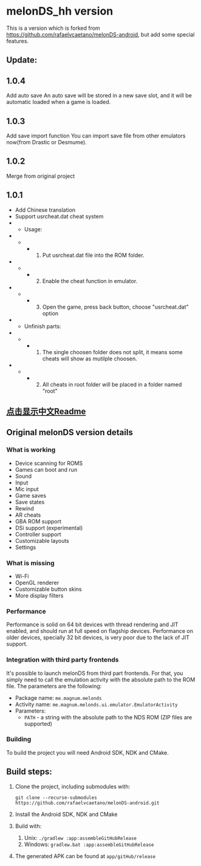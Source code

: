  # melonDS_hh version
 This is a version which is forked from https://github.com/rafaelvcaetano/melonDS-android, but add some special features.
 ## Update:
 
 ## 1.0.4
 Add auto save
 An auto save will be stored in a new save slot, and it will be automatic loaded when a game is loaded.
 
 ## 1.0.3
 Add save import function
 You can import save file from other emulators now(from Drastic or Desmume).
 
 ## 1.0.2
 Merge from original project
 
 ## 1.0.1
 * Add Chinese translation
 * Support usrcheat.dat cheat system
 * * Usage:
 * * * 1. Put usrcheat.dat file into the ROM folder.
 * * * 2. Enable the cheat function in emulator.
 * * * 3. Open the game, press back button, choose "usrcheat.dat" option
 * * Unfinish parts:
 * * * 1. The single choosen folder does not split, it means some cheats will show as mutilple choosen.
 * * * 2. All cheats in root folder will be placed in a folder named "root"
 
## [点击显示中文Readme](https://github.com/huhao1987/melonDS-android/blob/hh/README_CN.md)

## Original melonDS version details
### What is working
*  Device scanning for ROMS
*  Games can boot and run
*  Sound
*  Input
*  Mic input
*  Game saves
*  Save states
*  Rewind
*  AR cheats
*  GBA ROM support
*  DSi support (experimental)
*  Controller support
*  Customizable layouts
*  Settings

### What is missing
*  Wi-Fi
*  OpenGL renderer
*  Customizable button skins
*  More display filters

### Performance
Performance is solid on 64 bit devices with thread rendering and JIT enabled, and should run at full speed on flagship devices. Performance on older devices, specially
32 bit devices, is very poor due to the lack of JIT support.

### Integration with third party frontends
It's possible to launch melonDS from third part frontends. For that, you simply need to call the emulation activity with the absolute path to the ROM file. The parameters are the following:
*  Package name: `me.magnum.melonds`
*  Activity name: `me.magnum.melonds.ui.emulator.EmulatorActivity`
*  Parameters:
    * `PATH` - a string with the absolute path to the NDS ROM (ZIP files are supported)

### Building
To build the project you will need Android SDK, NDK and CMake.

## Build steps:
1.  Clone the project, including submodules with:
    
    `git clone --recurse-submodules https://github.com/rafaelvcaetano/melonDS-android.git`
2.  Install the Android SDK, NDK and CMake
3.  Build with:
    1.  Unix: `./gradlew :app:assembleGitHubRelease`
    2.  Windows: `gradlew.bat :app:assembleGitHubRelease`
4.  The generated APK can be found at `app/gitHub/release`
